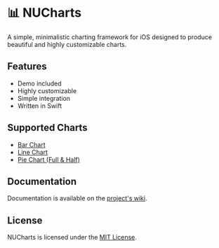 # 📊 NUCharts
A simple, minimalistic charting framework for iOS designed to produce beautiful and highly customizable charts.

## Features
- Demo included
- Highly customizable
- Simple integration
- Written in Swift

## Supported Charts
- [Bar Chart](https://github.com/DarthXoc/NUCharts/wiki/Bar-Chart)
- [Line Chart](https://github.com/DarthXoc/NUCharts/wiki/Line-Chart)
- [Pie Chart (Full & Half)](https://github.com/DarthXoc/NUCharts/wiki/Pie-Chart)

## Documentation
Documentation is available on the [project's wiki](https://github.com/DarthXoc/NUCharts-v3/wiki).

## License
NUCharts is licensed under the [MIT License](https://choosealicense.com/licenses/mit/).

